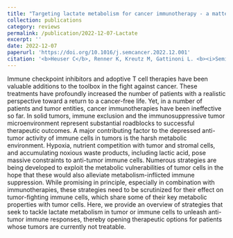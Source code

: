 ```yaml
---
title: "Targeting lactate metabolism for cancer immunotherapy - a matter of precision"
collection: publications
category: reviews
permalink: /publication/2022-12-07-Lactate
excerpt: ''
date: 2022-12-07
paperurl: 'https://doi.org/10.1016/j.semcancer.2022.12.001'
citation: '<b>Heuser C</b>, Renner K, Kreutz M, Gattinoni L. <b><i>Semin Canc Biol.</i></b> Dec 7, 2022 88: 32-45.'
---
```


Immune checkpoint inhibitors and adoptive T cell therapies have been valuable additions to the toolbox in the fight against cancer. These treatments have profoundly increased the number of patients with a realistic perspective toward a return to a cancer-free life. Yet, in a number of patients and tumor entities, cancer immunotherapies have been ineffective so far. In solid tumors, immune exclusion and the immunosuppressive tumor microenvironment represent substantial roadblocks to successful therapeutic outcomes. A major contributing factor to the depressed anti-tumor activity of immune cells in tumors is the harsh metabolic environment. Hypoxia, nutrient competition with tumor and stromal cells, and accumulating noxious waste products, including lactic acid, pose massive constraints to anti-tumor immune cells. Numerous strategies are being developed to exploit the metabolic vulnerabilities of tumor cells in the hope that these would also alleviate metabolism-inflicted immune suppression. While promising in principle, especially in combination with immunotherapies, these strategies need to be scrutinized for their effect on tumor-fighting immune cells, which share some of their key metabolic properties with tumor cells. Here, we provide an overview of strategies that seek to tackle lactate metabolism in tumor or immune cells to unleash anti-tumor immune responses, thereby opening therapeutic options for patients whose tumors are currently not treatable.
